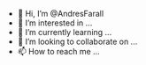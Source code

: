 - 👋 Hi, I’m @AndresFarall
- 👀 I’m interested in ...
- 🌱 I’m currently learning ...
- 💞️ I’m looking to collaborate on ...
- 📫 How to reach me ...

<!---
AndresFarall/AndresFarall is a ✨ special ✨ repository because its `README.md` (this file) appears on your GitHub profile.
You can click the Preview link to take a look at your changes.
--->
